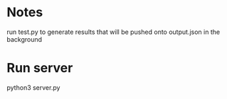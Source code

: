 # Notes
run test.py to generate results that will be pushed onto output.json in the background

# Run server
python3 server.py